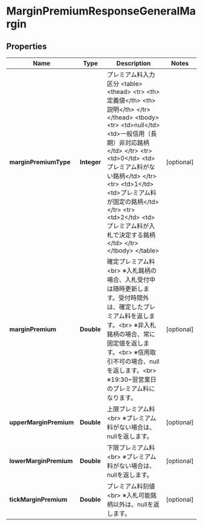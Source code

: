 # MarginPremiumResponseGeneralMargin

## Properties
Name | Type | Description | Notes
------------ | ------------- | ------------- | -------------
**marginPremiumType** | **Integer** | プレミアム料入力区分 &lt;table&gt;   &lt;thead&gt;       &lt;tr&gt;           &lt;th&gt;定義値&lt;/th&gt;           &lt;th&gt;説明&lt;/th&gt;       &lt;/tr&gt;   &lt;/thead&gt;   &lt;tbody&gt;       &lt;tr&gt;           &lt;td&gt;null&lt;/td&gt;           &lt;td&gt;一般信用（長期）非対応銘柄&lt;/td&gt;       &lt;/tr&gt;       &lt;tr&gt;           &lt;td&gt;0&lt;/td&gt;           &lt;td&gt;プレミアム料がない銘柄&lt;/td&gt;       &lt;/tr&gt;       &lt;tr&gt;           &lt;td&gt;1&lt;/td&gt;           &lt;td&gt;プレミアム料が固定の銘柄&lt;/td&gt;       &lt;/tr&gt;       &lt;tr&gt;           &lt;td&gt;2&lt;/td&gt;           &lt;td&gt;プレミアム料が入札で決定する銘柄&lt;/td&gt;       &lt;/tr&gt;   &lt;/tbody&gt; &lt;/table&gt; |  [optional]
**marginPremium** | **Double** | 確定プレミアム料&lt;br&gt; ※入札銘柄の場合、入札受付中は随時更新します。受付時間外は、確定したプレミアム料を返します。&lt;br&gt; ※非入札銘柄の場合、常に固定値を返します。&lt;br&gt; ※信用取引不可の場合、nullを返します。&lt;br&gt; ※19:30~翌営業日のプレミアム料になります。 |  [optional]
**upperMarginPremium** | **Double** | 上限プレミアム料&lt;br&gt; ※プレミアム料がない場合は、nullを返します。 |  [optional]
**lowerMarginPremium** | **Double** | 下限プレミアム料&lt;br&gt; ※プレミアム料がない場合は、nullを返します。 |  [optional]
**tickMarginPremium** | **Double** | プレミアム料刻値&lt;br&gt; ※入札可能銘柄以外は、nullを返します。 |  [optional]
